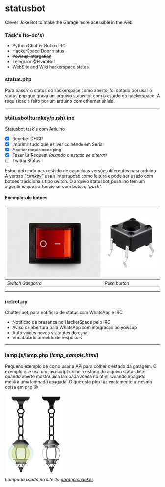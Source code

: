 # statusbot
Clever Joke Bot to make the Garage more acessible in the web

### Task's (to-do's)

 * Python Chatter Bot on IRC
 * HackerSpace Door status
 * ~~Yowsup intergation~~
 * Telegram @ElviraBot
 * WebSite and Wiki hackerspace status

### status.php

Para passar o status do hackerspace como aberto, foi optado por usar o status.php que grava um arquivo status.txt com o estado do hackerspace. A requisicao e feito por um arduino com ethernet shield.

-------

### statusbot(turnkey/push).ino

Statusbot task's com Arduino
 - [x] Receber DHCP
 - [x] Imprimir tudo que estiver colhendo em Serial
 - [x] Aceitar requisicoes ping
 - [x] Fazer UrlRequest <i>(quando o estado se alterar)</i>
 - [ ] Twittar Status

Estou deixando para estudo de caso duas versões diferentes para arduino.
A versao <i>"turnkey"</i> usa a interrupcao como leitura e pode ser usado com botoes tradicionais tipo switch. O arquivo statusbot_push.ino tem um algoritimo que ira funcionar com botoes <i>"push"</i>. 

#### Exemplos de botoes
<img src="https://github.com/Garagem-Hacker/statusbot/blob/master/img/switch-button.jpg" />  | <img src="https://github.com/Garagem-Hacker/statusbot/blob/master/img/push-button.jpg" />
------------- | -------------
<i>Switch Gangorra</i>  | <i>Push button</i>

-------

### ircbot.py

Chatter bot, para notificao de status com WhatsApp e IRC
 * Notificao de presenca no HackerSpace pelo IRC
 * Aviso da abertura para WhatsApp com integracao ao yowsup
 * Auto voices novos visitantes do canal
 * Vocabulario atrevido de respostas


-------

### lamp.js/lamp.php (<i>lamp_sample.html</i>)
Pequeno exemplo de como usar a API para colher o estado da garagem.
O exemplo que usa um javascript colhe o estado do arquivo status.txt e quando aberto mostra uma lampada acesa no html. Quando apagado mostra uma lampada apagada.
O que esta php faz exatamente a mesma coisa em php :stuck_out_tongue:


<img src="https://github.com/Garagem-Hacker/statusbot/blob/master/img/lamp.png" /><br>
<i>Lampada usada no site da <a href="http://www.garagemhacker.org">garagemhacker</a></i>

